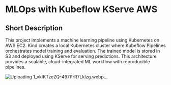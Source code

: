# MLOps with Kubeflow KServe AWS

## Short Description
This project implements a machine learning pipeline using Kubernetes on AWS EC2. Kind creates a local Kubernetes cluster where Kubeflow Pipelines orchestrates model training and evaluation. The trained model is stored in S3 and deployed using KServe for serving predictions. This architecture provides a scalable, cloud-integrated ML workflow with reproducible pipelines.

![Uploading 1_vkIKTzeZQ-497PrR7Lklzg.webp…]()
